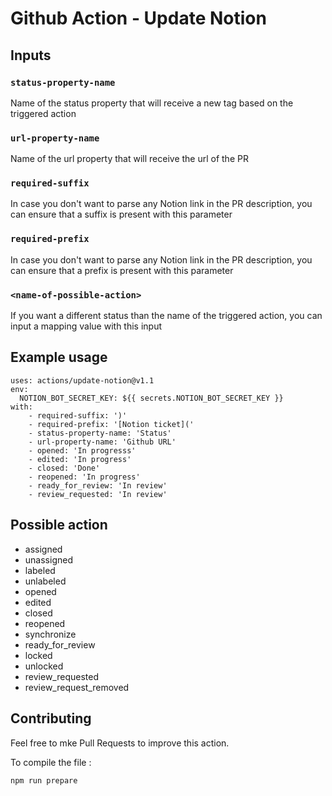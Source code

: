 # Github Action - Update Notion

## Inputs

### `status-property-name`

Name of the status property that will receive a new tag based on the triggered
action

### `url-property-name`

Name of the url property that will receive the url of the PR

### `required-suffix`

In case you don't want to parse any Notion link in the PR description, you can
ensure that a suffix is present with this parameter

### `required-prefix`

In case you don't want to parse any Notion link in the PR description, you can
ensure that a prefix is present with this parameter

### `<name-of-possible-action>`

If you want a different status than the name of the triggered action, you can
input a mapping value with this input

## Example usage

```
uses: actions/update-notion@v1.1
env:
  NOTION_BOT_SECRET_KEY: ${{ secrets.NOTION_BOT_SECRET_KEY }}
with:
    - required-suffix: ')'
    - required-prefix: '[Notion ticket]('
    - status-property-name: 'Status'
    - url-property-name: 'Github URL'
    - opened: 'In progresss'
    - edited: 'In progress'
    - closed: 'Done'
    - reopened: 'In progress'
    - ready_for_review: 'In review'
    - review_requested: 'In review'
```

## Possible action

- assigned
- unassigned
- labeled
- unlabeled
- opened
- edited
- closed
- reopened
- synchronize
- ready_for_review
- locked
- unlocked
- review_requested
- review_request_removed

## Contributing

Feel free to mke Pull Requests to improve this action.

To compile the file :

```bash
npm run prepare
```
